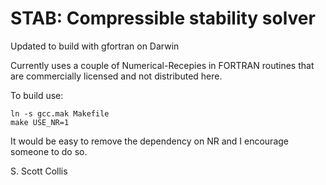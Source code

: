 # STAB:  Compressible stability solver

Updated to build with gfortran on Darwin

Currently uses a couple of Numerical-Recepies in FORTRAN routines that are
commercially licensed and not distributed here.

To build use:

    ln -s gcc.mak Makefile
    make USE_NR=1

It would be easy to remove the dependency on NR and I encourage someone to do
so.

S. Scott Collis
